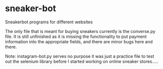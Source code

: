 # sneaker-bot
Sneakerbot programs for different websites

The only file that is meant for buying sneakers currently is the converse.py file. It is still unfinished as it is missing the functionality to put payment information into the appropriate fields, and there are minor bugs here and there.

Note: instagram-bot.py serves no purpose it was just a practice file to test out the selenium library before I started working on online sneaker stores.....
